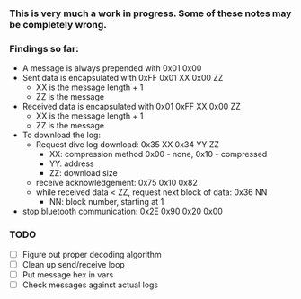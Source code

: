 ### This is very much a work in progress. Some of these notes may be completely wrong.

### Findings so far:

* A message is always prepended with 0x01 0x00
* Sent data is encapsulated with 0xFF 0x01 XX 0x00 ZZ
    * XX is the message length + 1 
    * ZZ is the message
* Received data is encapsulated with 0x01 0xFF XX 0x00 ZZ
    * XX is the message length + 1
    * ZZ is the message
* To download the log:
    * Request dive log download: 0x35 XX 0x34 YY ZZ
        * XX: compression method 0x00 - none, 0x10 - compressed
        * YY: address
        * ZZ: download size
    * receive acknowledgement: 0x75 0x10 0x82
    * while received data < ZZ, request next block of data: 0x36 NN
        * NN: block number, starting at 1
* stop bluetooth communication: 0x2E 0x90 0x20 0x00


### TODO
- [ ] Figure out proper decoding algorithm
- [ ] Clean up send/receive loop
- [ ] Put message hex in vars
- [ ] Check messages against actual logs